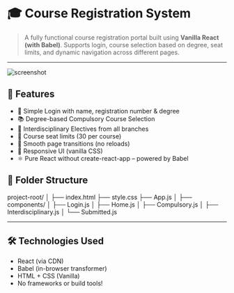 # 🎓 Course Registration System

> A fully functional course registration portal built using **Vanilla React (with Babel)**. Supports login, course selection based on degree, seat limits, and dynamic navigation across different pages.

---

![screenshot](https://user-images.githubusercontent.com/your-image-link/demo.gif) <!-- Optional demo image/GIF -->

## 🚀 Features

- 🔐 Simple Login with name, registration number & degree
- 📚 Degree-based Compulsory Course Selection
- 🔄 Interdisciplinary Electives from all branches
- 🎯 Course seat limits (30 per course)
- 🔄 Smooth page transitions (no reloads)
- 📱 Responsive UI (vanilla CSS)
- ⚛️ Pure React without create-react-app – powered by Babel

## 📂 Folder Structure

project-root/ │ 
   ├── index.html 
   ├── style.css 
   ├── App.js │ 
   ├── components/ │ 
      ├── Login.js │ 
      ├── Home.js │ 
      ├── Compulsory.js │ 
      ├── Interdisciplinary.js │ 
      └── Submitted.js


---

## 🛠️ Technologies Used

- React (via CDN)
- Babel (in-browser transformer)
- HTML + CSS (Vanilla)
- No frameworks or build tools!
